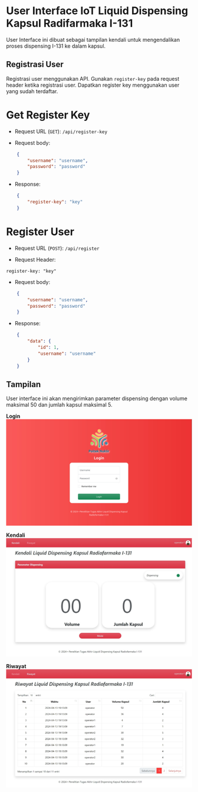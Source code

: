 # User Interface IoT Liquid Dispensing Kapsul Radifarmaka I-131

User Interface ini dibuat sebagai tampilan kendali untuk mengendalikan proses dispensing I-131 ke dalam kapsul.

## Registrasi User

Registrasi user menggunakan API. Gunakan `register-key` pada request header ketika registrasi user. Dapatkan register key menggunakan user yang sudah terdaftar.

# Get Register Key

- Request URL (`GET`): `/api/register-key`

- Request body:
```json
    {
        "username": "username",
        "password": "password"
    }
```

- Response: 
```json
    {
        "register-key": "key"
    }
```


# Register User

- Request URL (`POST`): `/api/register`

- Request Header:
```header
register-key: "key"
```
    
- Request body: 
```json
    {
        "username": "username",
        "password": "password"
    }
```

- Response:
```json
    {
        "data": {
            "id": 1,
            "username": "username"
        }
    }
```

## Tampilan

User interface ini akan mengirimkan parameter dispensing dengan volume maksimal 50 dan jumlah kapsul maksimal 5.

**Login**
![img.jpeg](login_view.jpeg)

**Kendali**
![img.jpeg](kendali_view.jpeg)

**Riwayat**
![img.jpeg](riwayat_view.jpeg)
